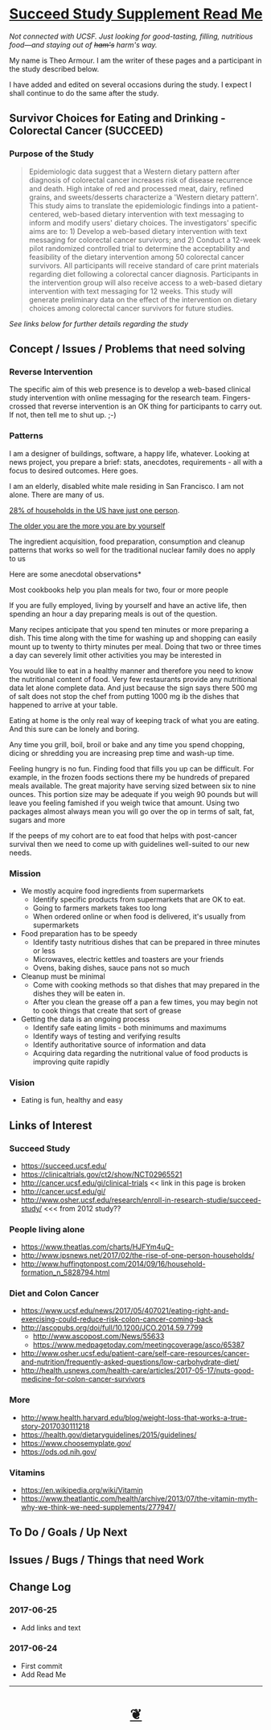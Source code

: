 <span style=display:none; >[You are now in a GitHub source code view - click this link to view Read Me file as a web page]( http://pushme-pullyou.github.io/tootoo/r5/succeed-study-supplement/#tootoo/r5/succeed-study-supplement/README.md "View file as a web page." ) </span>


<!--
<a href="https://pushme-pullyou.github.io/" >pushme-pullyou.github.io</a> &raquo;  <a href="https://pushme-pullyou.github.io/tootoo/" >tootoo</a> &raquo; </h3> <a href="https://pushme-pullyou.github.io/tootoo/r5/" >r5</a> &raquo; </h3>
-->

[Succeed Study Supplement Read Me]( https://pushme-pullyou.github.io/#tootoo/r5/succeed-study-supplement/README.md )
===
_Not connected with UCSF. Just looking for good-tasting, filling, nutritious food&mdash;and staying out of ~~ham's~~ harm's way._

My name is Theo Armour. I am the writer of these pages and a participant in the study described below.

I have added and edited on several occasions during the study. I expect I shall continue to do the same after the study.

## Survivor Choices for Eating and Drinking - Colorectal Cancer (SUCCEED)

###  Purpose of the Study
> Epidemiologic data suggest that a Western dietary pattern after diagnosis of colorectal cancer increases risk of disease recurrence and death. High intake of red and processed meat, dairy, refined grains, and sweets/desserts characterize a 'Western dietary pattern'. This study aims to translate the epidemiologic findings into a patient-centered, web-based dietary intervention with text messaging to inform and modify users' dietary choices. The investigators' specific aims are to: 1) Develop a web-based dietary intervention with text messaging for colorectal cancer survivors; and 2) Conduct a 12-week pilot randomized controlled trial to determine the acceptability and feasibility of the dietary intervention among 50 colorectal cancer survivors. All participants will receive standard of care print materials regarding diet following a colorectal cancer diagnosis. Participants in the intervention group will also receive access to a web-based dietary intervention with text messaging for 12 weeks. This study will generate preliminary data on the effect of the intervention on dietary choices among colorectal cancer survivors for future studies.

_See links below for further details regarding the study_

## Concept / Issues / Problems that need solving
<!--

The general format is an adaptation of the ideas developed in Alexander's _et al_ [A Pattern Language]( https://books.google.com/books?id=hwAHmktpk5IC&pg=PR10#v=onepage&q&f=false ) - as summarized on page 10.

Each pattern describes a problem which occurs over and over again in our environment, and then describes the core of the solution to that problem, in such a way that you can use this solution a million times over, without ever doing it the same way twice.

patterns are descriptions of common problems and proposal for the solutions that can be used repeatedly every time the problem is encountered and producing an different outcome.

-->

### Reverse Intervention

The specific aim of this web presence is to develop a web-based clinical study intervention with online messaging for the research team. Fingers-crossed that reverse intervention is an OK thing for participants to carry out. If not, then tell me to shut up. ;-)

### Patterns

I am a designer of buildings, software, a happy life, whatever. Looking at news project, you prepare a brief: stats, anecdotes, requirements - all with a focus to desired outcomes. Here goes.

I am an elderly, disabled white male residing in San Francisco. I am not alone. There are many of us.

[28% of households in the US have just one person]( http://www.ipsnews.net/2017/02/the-rise-of-one-person-households/ ).

[The older you are the more you are by yourself]( https://www.theatlas.com/charts/HJFYm4uQ- )

The ingredient acquisition, food preparation, consumption and cleanup patterns that works so well for the traditional nuclear family does no apply to us

Here are some anecdotal observations*

Most cookbooks help you plan meals for two, four or more people

If you are fully employed, living by yourself and have an active life, then spending an hour a day preparing meals is out of the question.

Many recipes anticipate that you spend ten minutes or more preparing a dish. This time along with the time for washing up and shopping can easily mount up to twenty to thirty minutes per meal. Doing that two or three times a day can severely limit other activities you may be interested in

You would like to eat in a healthy manner and therefore you need to know the nutritional content of food. Very few restaurants provide any nutritional data let alone complete data. And just because the sign says there 500 mg of salt does not stop the chef from putting 1000 mg ib the dishes that happened to arrive at your table.

Eating at home is the only real way of keeping track of what you are eating. And this sure can be lonely and boring.

Any time you grill, boil, broil or bake and any time you spend chopping, dicing or shredding you are increasing prep time and wash-up time.

Feeling hungry is no fun. Finding food that fills you up can be difficult. For example, in the frozen foods sections there my be hundreds of prepared meals available. The great majority have serving sized between six to nine ounces. This portion size may be adequate if you weigh 90 pounds but will leave you feeling famished if you weigh twice that amount. Using two packages almost always mean you will go over the op in terms of salt, fat, sugars and more

If the peeps of my cohort are to eat food that helps with post-cancer survival then we need to come up with guidelines well-suited to our new needs.


### Mission
<!-- a statement of a rationale, applicable now as well as in the future -->

* We mostly acquire food ingredients from supermarkets
	* Identify specific products from supermarkets that are OK to eat.
	* Going to farmers markets takes too long
	* When ordered online or when food is delivered, it's usually from supermarkets
* Food preparation has to be speedy
	* Identify tasty nutritious dishes that can be prepared in three minutes or less
	* Microwaves, electric kettles and toasters are your friends
	* Ovens, baking dishes, sauce pans not so much
* Cleanup must be minimal
	* Come with cooking methods so that dishes that may prepared in the dishes they will be eaten in.
	* After you clean the grease off a pan a few times, you may begin not to cook things that create that sort of grease
* Getting the data is an ongoing process
	* Identify safe eating limits - both minimums and maximums
	* Identify ways of testing and verifying results
	* Identify authoritative source of information and data
	* Acquiring data regarding the nutritional value of food products is improving quite rapidly



### Vision
<!--  a descriptive picture of a desired future state -->

* Eating is fun, healthy and easy



<!--
## Features

## Users
_where used_

Intended for xxx
-->


## Links of Interest

### Succeed Study

* https://succeed.ucsf.edu/
* https://clinicaltrials.gov/ct2/show/NCT02965521
* http://cancer.ucsf.edu/gi/clinical-trials << link in this page is broken
* http://cancer.ucsf.edu/gi/
* http://www.osher.ucsf.edu/research/enroll-in-research-studie/succeed-study/ <<< from 2012 study??


### People living alone

* https://www.theatlas.com/charts/HJFYm4uQ-
* http://www.ipsnews.net/2017/02/the-rise-of-one-person-households/
* http://www.huffingtonpost.com/2014/09/16/household-formation_n_5828794.html


### Diet and Colon Cancer

* https://www.ucsf.edu/news/2017/05/407021/eating-right-and-exercising-could-reduce-risk-colon-cancer-coming-back
* http://ascopubs.org/doi/full/10.1200/JCO.2014.59.7799
	* http://www.ascopost.com/News/55633
	* https://www.medpagetoday.com/meetingcoverage/asco/65387
* http://www.osher.ucsf.edu/patient-care/self-care-resources/cancer-and-nutrition/frequently-asked-questions/low-carbohydrate-diet/
* http://health.usnews.com/health-care/articles/2017-05-17/nuts-good-medicine-for-colon-cancer-survivors


### More

* http://www.health.harvard.edu/blog/weight-loss-that-works-a-true-story-2017030111218
* https://health.gov/dietaryguidelines/2015/guidelines/
* https://www.choosemyplate.gov/
* https://ods.od.nih.gov/



### Vitamins

* https://en.wikipedia.org/wiki/Vitamin
* https://www.theatlantic.com/health/archive/2013/07/the-vitamin-myth-why-we-think-we-need-supplements/277947/


## To Do / Goals / Up Next


## Issues / Bugs / Things that need Work


## Change Log

### 2017-06-25

* Add links and text

### 2017-06-24

* First commit
* Add Read Me


***

<h1 style=text-align:center;text-decoration:none;width:100%; ><a href=javascript:window.scrollTo(0,0); title='pushMe pullYou ~ your coming and going happy place' > ❦ </a></h1>

